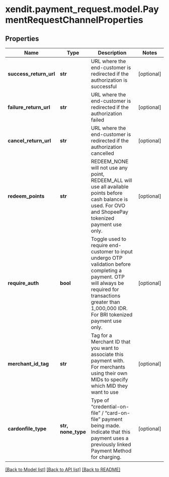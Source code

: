# xendit.payment_request.model.PaymentRequestChannelProperties


## Properties
| Name | Type | Description | Notes |
| ------------ | ------------- | ------------- | ------------- |
| **success_return_url** | **str** | URL where the end-customer is redirected if the authorization is successful | [optional]  |
| **failure_return_url** | **str** | URL where the end-customer is redirected if the authorization failed | [optional]  |
| **cancel_return_url** | **str** | URL where the end-customer is redirected if the authorization cancelled | [optional]  |
| **redeem_points** | **str** | REDEEM_NONE will not use any point, REDEEM_ALL will use all available points before cash balance is used. For OVO and ShopeePay tokenized payment use only. | [optional]  |
| **require_auth** | **bool** | Toggle used to require end-customer to input undergo OTP validation before completing a payment. OTP will always be required for transactions greater than 1,000,000 IDR. For BRI tokenized payment use only. | [optional]  |
| **merchant_id_tag** | **str** | Tag for a Merchant ID that you want to associate this payment with. For merchants using their own MIDs to specify which MID they want to use  | [optional]  |
| **cardonfile_type** | **str, none_type** | Type of “credential-on-file” / “card-on-file” payment being made. Indicate that this payment uses a previously linked Payment Method for charging. | [optional]  |


[[Back to Model list]](../README.md#documentation-for-models) [[Back to API list]](../README.md#documentation-for-api-endpoints) [[Back to README]](../README.md)


